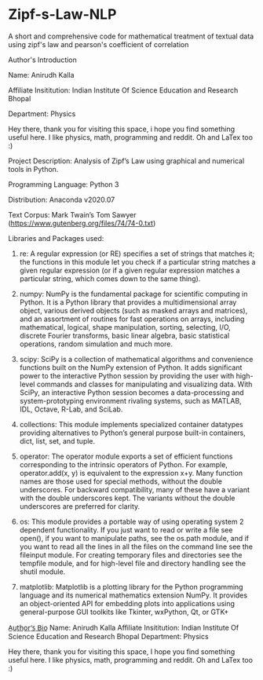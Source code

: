 # Zipf-s-Law-NLP
A short and comprehensive code for mathematical treatment of textual data using zipf's law and pearson's coefficient of correlation

Author's Introduction

Name: Anirudh Kalla

Affiliate Insititution: Indian Institute Of Science Education and Research Bhopal

Department: Physics

Hey there, thank you for visiting this space, i hope you find something useful here. I like physics, math, programming and reddit. Oh and LaTex too :) 

Project Description: Analysis of Zipf’s Law using graphical and numerical tools in Python.

Programming Language: Python 3

Distribution: Anaconda v2020.07

Text Corpus: Mark Twain’s Tom Sawyer
(https://www.gutenberg.org/files/74/74-0.txt)


Libraries and Packages used:

1) re: A regular expression (or RE) specifies a set of strings that matches
it; the functions in this module let you check if a particular string matches
a given regular expression (or if a given regular expression matches a
particular string, which comes down to the same thing).

2) numpy: NumPy is the fundamental package for scientific computing in
Python. It is a Python library that provides a multidimensional array
object, various derived objects (such as masked arrays and matrices), and
an assortment of routines for fast operations on arrays, including
mathematical, logical, shape manipulation, sorting, selecting, I/O, discrete
Fourier transforms, basic linear algebra, basic statistical operations,
random simulation and much more.

3) scipy: SciPy is a collection of mathematical algorithms and convenience
functions built on the NumPy extension of Python. It adds significant
power to the interactive Python session by providing the user with
high-level commands and classes for manipulating and visualizing data.
With SciPy, an interactive Python session becomes a data-processing and
system-prototyping environment rivaling systems, such as MATLAB, IDL,
Octave, R-Lab, and SciLab.

4) collections: This module implements specialized container datatypes
providing alternatives to Python’s general purpose built-in containers, dict,
list, set, and tuple.

5) operator: The operator module exports a set of efficient functions
corresponding to the intrinsic operators of Python. For example,
operator.add(x, y) is equivalent to the expression x+y. Many function
names are those used for special methods, without the double underscores.
For backward compatibility, many of these have a variant with the double
underscores kept. The variants without the double underscores are
preferred for clarity.

6) os: This module provides a portable way of using operating system
2
dependent functionality. If you just want to read or write a file see open(),
if you want to manipulate paths, see the os.path module, and if you want
to read all the lines in all the files on the command line see the fileinput
module. For creating temporary files and directories see the tempfile
module, and for high-level file and directory handling see the shutil module.

7) matplotlib: Matplotlib is a plotting library for the Python programming
language and its numerical mathematics extension NumPy. It provides an
object-oriented API for embedding plots into applications using
general-purpose GUI toolkits like Tkinter, wxPython, Qt, or GTK+

A̲u̲t̲h̲o̲r̲'̲s̲ ̲B̲i̲o̲
Name: Anirudh Kalla
Affiliate Insititution: Indian Institute Of Science Education and Research Bhopal
Department: Physics

Hey there, thank you for visiting this space, I hope you find something useful here. I like physics, math, programming and reddit. Oh and LaTex too :) 
